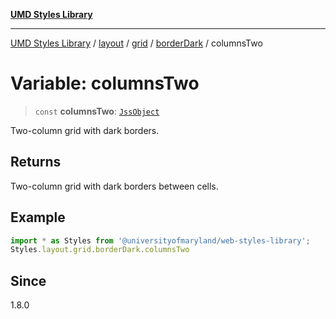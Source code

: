 [**UMD Styles Library**](../../../../../../README.md)

***

[UMD Styles Library](../../../../../../README.md) / [layout](../../../../../README.md) / [grid](../../../README.md) / [borderDark](../README.md) / columnsTwo

# Variable: columnsTwo

> `const` **columnsTwo**: [`JssObject`](../../../../../../utilities/namespaces/transform/type-aliases/JssObject.md)

Two-column grid with dark borders.

## Returns

Two-column grid with dark borders between cells.

## Example

```typescript
import * as Styles from '@universityofmaryland/web-styles-library';
Styles.layout.grid.borderDark.columnsTwo
```

## Since

1.8.0
